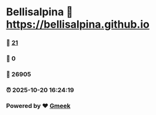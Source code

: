 # Bellisalpina :link: https://bellisalpina.github.io 
### :page_facing_up: [21](https://bellisalpina.github.io/tag.html) 
### :speech_balloon: 0 
### :hibiscus: 26905 
### :alarm_clock: 2025-10-20 16:24:19 
### Powered by :heart: [Gmeek](https://github.com/Meekdai/Gmeek)
